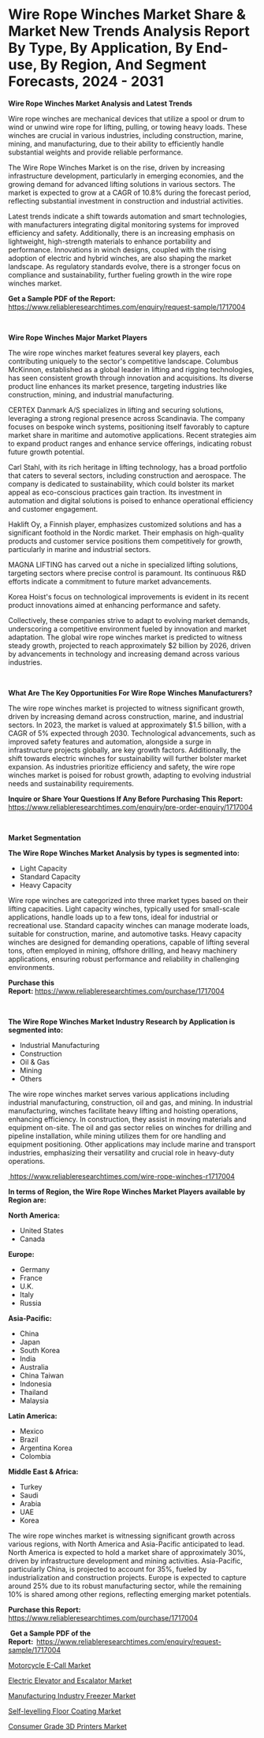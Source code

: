 <p><h1>Wire Rope Winches Market Share & Market New Trends Analysis Report By Type, By Application, By End-use, By Region, And Segment Forecasts, 2024 - 2031</h1></p><p><strong>Wire Rope Winches Market Analysis and Latest Trends</strong></p>
<p><p>Wire rope winches are mechanical devices that utilize a spool or drum to wind or unwind wire rope for lifting, pulling, or towing heavy loads. These winches are crucial in various industries, including construction, marine, mining, and manufacturing, due to their ability to efficiently handle substantial weights and provide reliable performance.</p><p>The Wire Rope Winches Market is on the rise, driven by increasing infrastructure development, particularly in emerging economies, and the growing demand for advanced lifting solutions in various sectors. The market is expected to grow at a CAGR of 10.8% during the forecast period, reflecting substantial investment in construction and industrial activities.</p><p>Latest trends indicate a shift towards automation and smart technologies, with manufacturers integrating digital monitoring systems for improved efficiency and safety. Additionally, there is an increasing emphasis on lightweight, high-strength materials to enhance portability and performance. Innovations in winch designs, coupled with the rising adoption of electric and hybrid winches, are also shaping the market landscape. As regulatory standards evolve, there is a stronger focus on compliance and sustainability, further fueling growth in the wire rope winches market.</p></p>
<p><strong>Get a Sample PDF of the Report:&nbsp;</strong> <a href="https://www.reliableresearchtimes.com/enquiry/request-sample/1717004?utm_campaign=1424&utm_medium=2&utm_source=Github&utm_content=ia&utm_term=13102024&utm_id=wire-rope-winches">https://www.reliableresearchtimes.com/enquiry/request-sample/1717004</a></p>
<p>&nbsp;</p>
<p><strong>Wire Rope Winches Major Market Players</strong></p>
<p><p>The wire rope winches market features several key players, each contributing uniquely to the sector's competitive landscape. Columbus McKinnon, established as a global leader in lifting and rigging technologies, has seen consistent growth through innovation and acquisitions. Its diverse product line enhances its market presence, targeting industries like construction, mining, and industrial manufacturing.</p><p>CERTEX Danmark A/S specializes in lifting and securing solutions, leveraging a strong regional presence across Scandinavia. The company focuses on bespoke winch systems, positioning itself favorably to capture market share in maritime and automotive applications. Recent strategies aim to expand product ranges and enhance service offerings, indicating robust future growth potential.</p><p>Carl Stahl, with its rich heritage in lifting technology, has a broad portfolio that caters to several sectors, including construction and aerospace. The company is dedicated to sustainability, which could bolster its market appeal as eco-conscious practices gain traction. Its investment in automation and digital solutions is poised to enhance operational efficiency and customer engagement.</p><p>Haklift Oy, a Finnish player, emphasizes customized solutions and has a significant foothold in the Nordic market. Their emphasis on high-quality products and customer service positions them competitively for growth, particularly in marine and industrial sectors.</p><p>MAGNA LIFTING has carved out a niche in specialized lifting solutions, targeting sectors where precise control is paramount. Its continuous R&D efforts indicate a commitment to future market advancements.</p><p>Korea Hoist's focus on technological improvements is evident in its recent product innovations aimed at enhancing performance and safety. </p><p>Collectively, these companies strive to adapt to evolving market demands, underscoring a competitive environment fueled by innovation and market adaptation. The global wire rope winches market is predicted to witness steady growth, projected to reach approximately $2 billion by 2026, driven by advancements in technology and increasing demand across various industries.</p></p>
<p>&nbsp;</p>
<p><strong>What Are The Key Opportunities For Wire Rope Winches Manufacturers?</strong></p>
<p><p>The wire rope winches market is projected to witness significant growth, driven by increasing demand across construction, marine, and industrial sectors. In 2023, the market is valued at approximately $1.5 billion, with a CAGR of 5% expected through 2030. Technological advancements, such as improved safety features and automation, alongside a surge in infrastructure projects globally, are key growth factors. Additionally, the shift towards electric winches for sustainability will further bolster market expansion. As industries prioritize efficiency and safety, the wire rope winches market is poised for robust growth, adapting to evolving industrial needs and sustainability requirements.</p></p>
<p><strong>Inquire or Share Your Questions If Any Before Purchasing This Report:</strong> <a href="https://www.reliableresearchtimes.com/enquiry/pre-order-enquiry/1717004?utm_campaign=1424&utm_medium=2&utm_source=Github&utm_content=ia&utm_term=13102024&utm_id=wire-rope-winches">https://www.reliableresearchtimes.com/enquiry/pre-order-enquiry/1717004</a></p>
<p>&nbsp;</p>
<p><strong>Market Segmentation</strong></p>
<p><strong>The Wire Rope Winches Market Analysis by types is segmented into:</strong></p>
<p><ul><li>Light Capacity</li><li>Standard Capacity</li><li>Heavy Capacity</li></ul></p>
<p><p>Wire rope winches are categorized into three market types based on their lifting capacities. Light capacity winches, typically used for small-scale applications, handle loads up to a few tons, ideal for industrial or recreational use. Standard capacity winches can manage moderate loads, suitable for construction, marine, and automotive tasks. Heavy capacity winches are designed for demanding operations, capable of lifting several tons, often employed in mining, offshore drilling, and heavy machinery applications, ensuring robust performance and reliability in challenging environments.</p></p>
<p><strong>Purchase this Report:&nbsp;</strong><a href="https://www.reliableresearchtimes.com/purchase/1717004?utm_campaign=1424&utm_medium=2&utm_source=Github&utm_content=ia&utm_term=13102024&utm_id=wire-rope-winches">https://www.reliableresearchtimes.com/purchase/1717004</a></p>
<p>&nbsp;</p>
<p><strong>The Wire Rope Winches Market Industry Research by Application is segmented into:</strong></p>
<p><ul><li>Industrial Manufacturing</li><li>Construction</li><li>Oil & Gas</li><li>Mining</li><li>Others</li></ul></p>
<p><p>The wire rope winches market serves various applications including industrial manufacturing, construction, oil and gas, and mining. In industrial manufacturing, winches facilitate heavy lifting and hoisting operations, enhancing efficiency. In construction, they assist in moving materials and equipment on-site. The oil and gas sector relies on winches for drilling and pipeline installation, while mining utilizes them for ore handling and equipment positioning. Other applications may include marine and transport industries, emphasizing their versatility and crucial role in heavy-duty operations.</p></p>
<p><a href="https://www.reliableresearchtimes.com/wire-rope-winches-r1717004?utm_campaign=1424&utm_medium=2&utm_source=Github&utm_content=ia&utm_term=13102024&utm_id=wire-rope-winches">&nbsp;https://www.reliableresearchtimes.com/wire-rope-winches-r1717004</a></p>
<p><strong>In terms of Region, the Wire Rope Winches Market Players available by Region are:</strong></p>
<p>
    <p> <strong> North America: </strong>
        <ul>
            <li>United States</li>
            <li>Canada</li>
        </ul>
        </p> 
    <p> <strong> Europe: </strong>
        <ul>
            <li>Germany</li>
            <li>France</li>
            <li>U.K.</li>
            <li>Italy</li>
            <li>Russia</li>
        </ul>
        </p> 
    <p> <strong> Asia-Pacific: </strong>
        <ul>
            <li>China</li>
            <li>Japan</li>
            <li>South Korea</li>
            <li>India</li>
            <li>Australia</li>
            <li>China Taiwan</li>
            <li>Indonesia</li>
            <li>Thailand</li>
            <li>Malaysia</li>
        </ul>
        </p> 
    <p> <strong> Latin America: </strong>
        <ul>
            <li>Mexico</li>
            <li>Brazil</li>
            <li>Argentina Korea</li>
            <li>Colombia</li>
        </ul>
        </p> 
    <p> <strong> Middle East & Africa: </strong>
        <ul>
            <li>Turkey</li>
            <li>Saudi</li>
            <li>Arabia</li>
            <li>UAE</li>
            <li>Korea</li>
        </ul>
    </p>
    </p>
<p><p>The wire rope winches market is witnessing significant growth across various regions, with North America and Asia-Pacific anticipated to lead. North America is expected to hold a market share of approximately 30%, driven by infrastructure development and mining activities. Asia-Pacific, particularly China, is projected to account for 35%, fueled by industrialization and construction projects. Europe is expected to capture around 25% due to its robust manufacturing sector, while the remaining 10% is shared among other regions, reflecting emerging market potentials.</p></p>
<p><strong>Purchase this Report: </strong><a href="https://www.reliableresearchtimes.com/purchase/1717004?utm_campaign=1424&utm_medium=2&utm_source=Github&utm_content=ia&utm_term=13102024&utm_id=wire-rope-winches">https://www.reliableresearchtimes.com/purchase/1717004</a></p>
<p>&nbsp;<strong>Get a Sample PDF of the Report:&nbsp;&nbsp;</strong><a href="https://www.reliableresearchtimes.com/enquiry/request-sample/1717004?utm_campaign=1424&utm_medium=2&utm_source=Github&utm_content=ia&utm_term=13102024&utm_id=wire-rope-winches">https://www.reliableresearchtimes.com/enquiry/request-sample/1717004</a></p>
<p><strong></strong></p>
<p><p><a href="https://www.linkedin.com/pulse/global-motorcycle-e-call-market-opportunities-challenges2024-r8omc?utm_campaign=1424&utm_medium=2&utm_source=Github&utm_content=ia&utm_term=13102024&utm_id=wire-rope-winches">Motorcycle E-Call Market</a></p><p><a href="https://www.linkedin.com/pulse/global-electric-elevator-escalator-market-analysis-trends-5jezc?utm_campaign=1424&utm_medium=2&utm_source=Github&utm_content=ia&utm_term=13102024&utm_id=wire-rope-winches">Electric Elevator and Escalator Market</a></p><p><a href="https://www.linkedin.com/pulse/manufacturing-industry-freezer-market-global-insights-regional-oa8xc?utm_campaign=1424&utm_medium=2&utm_source=Github&utm_content=ia&utm_term=13102024&utm_id=wire-rope-winches">Manufacturing Industry Freezer Market</a></p><p><a href="https://www.linkedin.com/pulse/self-levelling-floor-coating-market-forecasts-trends-impact-q2rgc?utm_campaign=1424&utm_medium=2&utm_source=Github&utm_content=ia&utm_term=13102024&utm_id=wire-rope-winches">Self-levelling Floor Coating Market</a></p><p><a href="https://www.linkedin.com/pulse/pioneering-growth-analyzing-global-consumer-grade-3d-printers-blutc?utm_campaign=1424&utm_medium=2&utm_source=Github&utm_content=ia&utm_term=13102024&utm_id=wire-rope-winches">Consumer Grade 3D Printers Market</a></p></p>